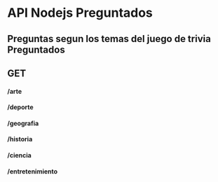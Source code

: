 # API Nodejs Preguntados
## Preguntas segun los temas del juego de trivia Preguntados
## GET
#### /arte
#### /deporte
#### /geografia
#### /historia
#### /ciencia
#### /entretenimiento
